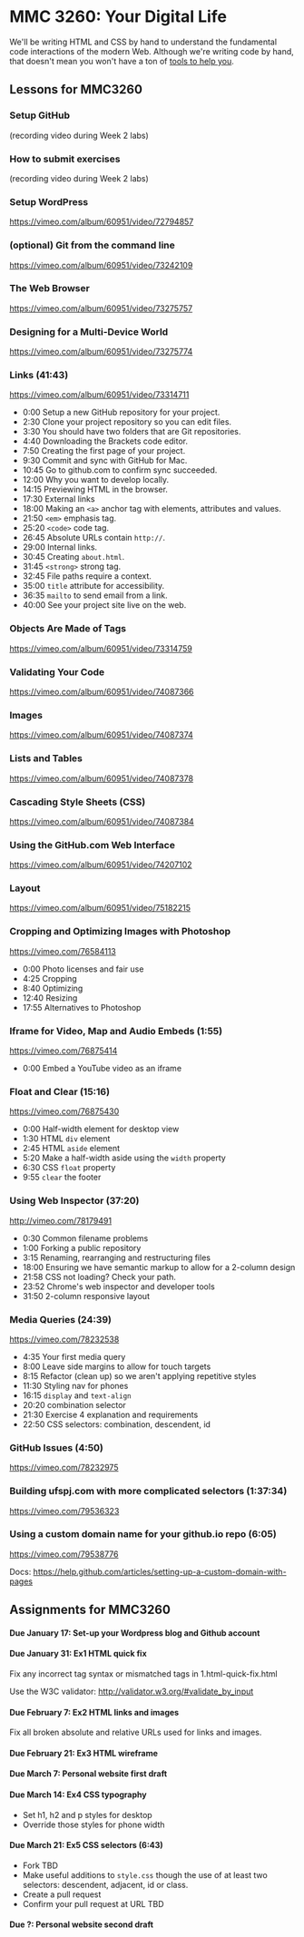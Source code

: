 # MMC 3260: Your Digital Life

We'll be writing HTML and CSS by hand to understand the fundamental code interactions of the modern Web. Although we're
writing code by hand, that doesn't mean you won't have a ton of [tools to help you](https://github.com/gotoplanb/mmc3260/wiki/Tools).

## Lessons for MMC3260

### Setup GitHub

(recording video during Week 2 labs)

### How to submit exercises

(recording video during Week 2 labs)

### Setup WordPress

https://vimeo.com/album/60951/video/72794857

### (optional) Git from the command line

https://vimeo.com/album/60951/video/73242109

### The Web Browser

https://vimeo.com/album/60951/video/73275757

### Designing for a Multi-Device World

https://vimeo.com/album/60951/video/73275774

### Links (41:43)

https://vimeo.com/album/60951/video/73314711

* 0:00 Setup a new GitHub repository for your project.
* 2:30 Clone your project repository so you can edit files.
* 3:30 You should have two folders that are Git repositories.
* 4:40 Downloading the Brackets code editor.
* 7:50 Creating the first page of your project.
* 9:30 Commit and sync with GitHub for Mac.
* 10:45 Go to github.com to confirm sync succeeded.
* 12:00 Why you want to develop locally.
* 14:15 Previewing HTML in the browser.
* 17:30 External links
* 18:00 Making an `<a>` anchor tag with elements, attributes and values.
* 21:50 `<em>` emphasis tag.
* 25:20 `<code>` code tag.
* 26:45 Absolute URLs contain `http://`.
* 29:00 Internal links.
* 30:45 Creating `about.html`.
* 31:45 `<strong>` strong tag.
* 32:45 File paths require a context.
* 35:00 `title` attribute for accessibility.
* 36:35 `mailto` to send email from a link.
* 40:00 See your project site live on the web.

### Objects Are Made of Tags

https://vimeo.com/album/60951/video/73314759

### Validating Your Code

https://vimeo.com/album/60951/video/74087366

### Images

https://vimeo.com/album/60951/video/74087374

### Lists and Tables

https://vimeo.com/album/60951/video/74087378

### Cascading Style Sheets (CSS)

https://vimeo.com/album/60951/video/74087384

### Using the GitHub.com Web Interface

https://vimeo.com/album/60951/video/74207102

### Layout

https://vimeo.com/album/60951/video/75182215

### Cropping and Optimizing Images with Photoshop

https://vimeo.com/76584113

* 0:00 Photo licenses and fair use
* 4:25 Cropping
* 8:40 Optimizing
* 12:40 Resizing
* 17:55 Alternatives to Photoshop

### Iframe for Video, Map and Audio Embeds (1:55)

https://vimeo.com/76875414

* 0:00 Embed a YouTube video as an iframe

### Float and Clear (15:16)

https://vimeo.com/76875430

* 0:00 Half-width element for desktop view
* 1:30 HTML `div` element
* 2:45 HTML `aside` element
* 5:20 Make a half-width aside using the `width` property
* 6:30 CSS `float` property
* 9:55 `clear` the footer

### Using Web Inspector (37:20)

http://vimeo.com/78179491

* 0:30 Common filename problems
* 1:00 Forking a public repository
* 3:15 Renaming, rearranging and restructuring files
* 18:00 Ensuring we have semantic markup to allow for a 2-column design
* 21:58 CSS not loading? Check your path.
* 23:52 Chrome's web inspector and developer tools
* 31:50 2-column responsive layout

### Media Queries (24:39)

https://vimeo.com/78232538

* 4:35 Your first media query
* 8:00 Leave side margins to allow for touch targets
* 8:15 Refactor (clean up) so we aren't applying repetitive styles
* 11:30 Styling nav for phones
* 16:15 `display` and `text-align`
* 20:20 combination selector
* 21:30 Exercise 4 explanation and requirements
* 22:50 CSS selectors: combination, descendent, id

### GitHub Issues (4:50)

https://vimeo.com/78232975

### Building ufspj.com with more complicated selectors (1:37:34)

https://vimeo.com/79536323

### Using a custom domain name for your github.io repo (6:05)

https://vimeo.com/79538776

Docs: https://help.github.com/articles/setting-up-a-custom-domain-with-pages

## Assignments for MMC3260

#### Due January 17: Set-up your Wordpress blog and Github account

#### Due January 31: Ex1 HTML quick fix

Fix any incorrect tag syntax or mismatched tags in 1.html-quick-fix.html

Use the W3C validator: http://validator.w3.org/#validate_by_input

#### Due February 7: Ex2 HTML links and images

Fix all broken absolute and relative URLs used for links and images.

#### Due February 21: Ex3 HTML wireframe

#### Due March 7: Personal website first draft

#### Due March 14: Ex4 CSS typography

* Set h1, h2 and p styles for desktop
* Override those styles for phone width

#### Due March 21: Ex5 CSS selectors (6:43)

* Fork TBD
* Make useful additions to `style.css` though the use of at least two selectors: descendent, adjacent, id or class.
* Create a pull request
* Confirm your pull request at URL TBD

#### Due ?: Personal website second draft
